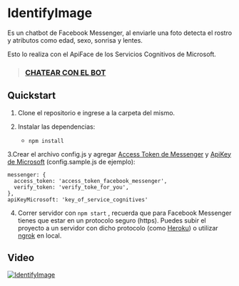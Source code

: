 # IdentifyImage
Es un chatbot de Facebook Messenger, al enviarle una foto detecta el rostro y atributos como edad, sexo, sonrisa y lentes.

Esto lo realiza con el ApiFace de los Servicios Cognitivos de Microsoft.

> ### [CHATEAR CON EL BOT](https://m.me/IdentifyImage)

## Quickstart
1. Clone el repositorio e ingrese a la carpeta del mismo.

2. Instalar las dependencias:
    - ```npm install ```

3.Crear el archivo config.js y agregar [Access Token de Messenger](https://developers.facebook.com) y [ApiKey de Microsoft](https://azure.microsoft.com/en-us/services/cognitive-services/) (config.sample.js de ejemplo):
   
  ```
  messenger: {
    access_token: 'access_token_facebook_messenger',
    verify_token: 'verify_toke_for_you',
  },
  apiKeyMicrosoft: 'key_of_service_cognitives'
  ```

4. Correr servidor con ``` npm start ``` , recuerda que para Facebook Messenger tienes que estar en un protocolo seguro (https). Puedes subir el proyecto a un servidor con dicho protocolo (como [Heroku](https://heroku.com/)) o utilizar [ngrok](https://ngrok.com/) en local.


## Video
[![IdentifyImage](https://i.ytimg.com/vi/DbBc5W9Mjyo/hqdefault.jpg)](https://youtu.be/DbBc5W9Mjyo "IdentifyImage Video")